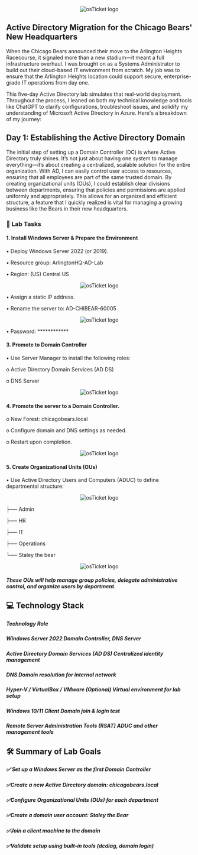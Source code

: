 <p align="center">
<img src="https://i.imgur.com/pqTjnLb.png" alt="osTicket logo"/>
</p>

## Active Directory Migration for the Chicago Bears' New Headquarters

When the Chicago Bears announced their move to the Arlington Heights Racecourse, it signaled more than a new stadium—it meant a full infrastructure overhaul. I was brought on as a Systems Administrator to build out their cloud-based IT environment from scratch. My job was to ensure that the Arlington Heights location could support secure, enterprise-grade IT operations from day one.

This five-day Active Directory lab simulates that real-world deployment. Throughout the process, I leaned on both my technical knowledge and tools like ChatGPT to clarify configurations, troubleshoot issues, and solidify my understanding of Microsoft Active Directory in Azure. Here's a breakdown of my journey:

## Day 1: Establishing the Active Directory Domain
The initial step of setting up a Domain Controller (DC) is where Active Directory truly shines. It’s not just about having one system to manage everything—it’s about creating a centralized, scalable solution for the entire organization. With AD, I can easily control user access to resources, ensuring that all employees are part of the same trusted domain.
By creating organizational units (OUs), I could establish clear divisions between departments, ensuring that policies and permissions are applied uniformly and appropriately. This allows for an organized and efficient structure, a feature that I quickly realized is vital for managing a growing business like the Bears in their new headquarters.

### 🧪 Lab Tasks

#### 1. Install Windows Server & Prepare the Environment
   
•	Deploy Windows Server 2022 (or 2019).

•	Resource group: ArlingtonHQ-AD-Lab

•	Region: (US) Central US

<p align="center">
<img src="https://i.imgur.com/D7noL6f.png" alt="osTicket logo"/>
</p>

•	Assign a static IP address.

•	Rename the server to: AD-CHIBEAR-60005

<p align="center">
<img src="https://i.imgur.com/A3REYtc.png" alt="osTicket logo"/>
</p>

•	Password: ************

#### 3. Promote to Domain Controller
   
• Use Server Manager to install the following roles:

   o	Active Directory Domain Services (AD DS)
  
   o	DNS Server

<p align="center">
<img src="https://i.imgur.com/HLQDkZk.png" alt="osTicket logo"/>
</p>
  
#### 4. Promote the server to a Domain Controller.
  o	New Forest: chicagobears.local
  
  o	Configure domain and DNS settings as needed.
  
  o	Restart upon completion.

<p align="center">
<img src="https://i.imgur.com/AmpbSWu.png" alt="osTicket logo"/>
</p>

#### 5. Create Organizational Units (OUs)
   
• Use Active Directory Users and Computers (ADUC) to define departmental structure:

<p align="center">
<img src="https://i.imgur.com/Mal9yWh.png" alt="osTicket logo"/>
</p>

├── Admin

├── HR

├── IT

├── Operations

└── Staley the bear

<p align="center">
<img src="https://i.imgur.com/61UgoRS.png" alt="osTicket logo"/>
</p>

##### These OUs will help manage group policies, delegate administrative control, and organize users by department.

## 💻 Technology Stack

##### Technology	Role

##### Windows Server 2022	Domain Controller, DNS Server

##### Active Directory Domain Services (AD DS)	Centralized identity management

##### DNS	Domain resolution for internal network

##### Hyper-V / VirtualBox / VMware	(Optional) Virtual environment for lab setup

##### Windows 10/11 Client	Domain join & login test

##### Remote Server Administration Tools (RSAT)	ADUC and other management tools

## 🛠️ Summary of Lab Goals
##### ✅ Set up a Windows Server as the first Domain Controller

##### ✅Create a new Active Directory domain: chicagobears.local

##### ✅Configure Organizational Units (OUs) for each department

##### ✅Create a domain user account: Staley the Bear

##### ✅Join a client machine to the domain

##### ✅Validate setup using built-in tools (dcdiag, domain login)
